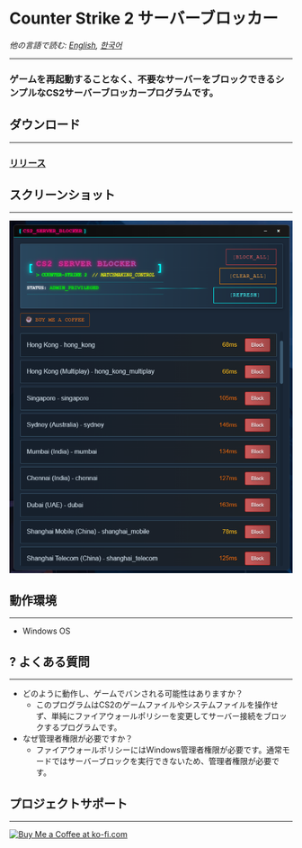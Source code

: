 # Counter Strike 2 サーバーブロッカー

*他の言語で読む: [English](README.md), [한국어](README_KR.md)*

------

### ゲームを再起動することなく、不要なサーバーをブロックできるシンプルなCS2サーバーブロッカープログラムです。


## ダウンロード

--- 

### [リリース](https://github.com/devsepnine/cs2-server-blocker-p/releases)


## スクリーンショット

---

![スクリーンショット](assets/main.png)

## 動作環境

---

- Windows OS

## ? よくある質問

---
- どのように動作し、ゲームでバンされる可能性はありますか？
  - このプログラムはCS2のゲームファイルやシステムファイルを操作せず、単純にファイアウォールポリシーを変更してサーバー接続をブロックするプログラムです。
- なぜ管理者権限が必要ですか？
  - ファイアウォールポリシーにはWindows管理者権限が必要です。通常モードではサーバーブロックを実行できないため、管理者権限が必要です。


## プロジェクトサポート

---

<a href='https://ko-fi.com/J3J61J1D3M' target='_blank'><img height='36' style='border:0px;height:36px;' src='https://storage.ko-fi.com/cdn/kofi6.png?v=6' border='0' alt='Buy Me a Coffee at ko-fi.com' /></a>